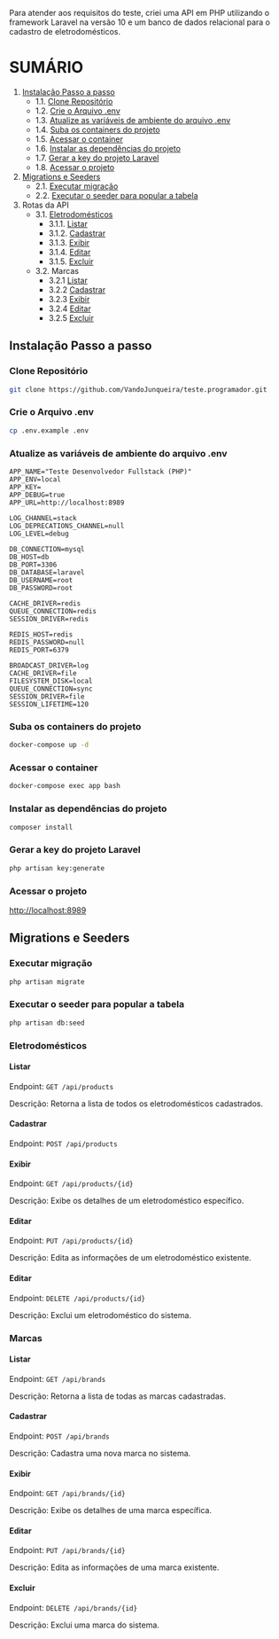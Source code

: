 Para atender aos requisitos do teste, criei uma API em PHP utilizando o framework Laravel na versão 10 e um banco de dados relacional para o cadastro de eletrodomésticos.

# SUMÁRIO

1. [Instalação Passo a passo](https://github.com/VandoJunqueira/teste.programador/tree/main/backend#instala%C3%A7%C3%A3o-passo-a-passo)
    - 1.1. [Clone Repositório](https://github.com/VandoJunqueira/teste.programador/blob/main/backend/README.md#clone-reposit%C3%B3rio)
    - 1.2. [Crie o Arquivo .env](https://github.com/VandoJunqueira/teste.programador/blob/main/backend/README.md#crie-o-arquivo-env)
    - 1.3. [Atualize as variáveis de ambiente do arquivo .env](https://github.com/VandoJunqueira/teste.programador/blob/main/backend/README.md#atualize-as-vari%C3%A1veis-de-ambiente-do-arquivo-env)
    - 1.4. [Suba os containers do projeto](https://github.com/VandoJunqueira/teste.programador/blob/main/backend/README.md#suba-os-containers-do-projeto)
    - 1.5. [Acessar o container](https://github.com/VandoJunqueira/teste.programador/blob/main/backend/README.md#acessar-o-container)
    - 1.6. [Instalar as dependências do projeto](https://github.com/VandoJunqueira/teste.programador/blob/main/backend/README.md#instalar-as-depend%C3%AAncias-do-projeto)
    - 1.7. [Gerar a key do projeto Laravel]()
    - 1.8. [Acessar o projeto]()
2. [Migrations e Seeders]()
    - 2.1. [Executar migração]()
    - 2.2. [Executar o seeder para popular a tabela]()
3. Rotas da API
    - 3.1. [Eletrodomésticos]()
        - 3.1.1. [Listar]()
        - 3.1.2. [Cadastrar]()
        - 3.1.3. [Exibir]()
        - 3.1.4. [Editar]()
        - 3.1.5. [Excluir]()
    - 3.2. Marcas
        - 3.2.1 [Listar]()
        - 3.2.2 [Cadastrar]()
        - 3.2.3 [Exibir]()
        - 3.2.4 [Editar]()
        - 3.2.5 [Excluir]()


## Instalação Passo a passo

### Clone Repositório

```sh
git clone https://github.com/VandoJunqueira/teste.programador.git
```

### Crie o Arquivo .env

```sh
cp .env.example .env
```

### Atualize as variáveis de ambiente do arquivo .env

```dosini
APP_NAME="Teste Desenvolvedor Fullstack (PHP)"
APP_ENV=local
APP_KEY=
APP_DEBUG=true
APP_URL=http://localhost:8989

LOG_CHANNEL=stack
LOG_DEPRECATIONS_CHANNEL=null
LOG_LEVEL=debug

DB_CONNECTION=mysql
DB_HOST=db
DB_PORT=3306
DB_DATABASE=laravel
DB_USERNAME=root
DB_PASSWORD=root

CACHE_DRIVER=redis
QUEUE_CONNECTION=redis
SESSION_DRIVER=redis

REDIS_HOST=redis
REDIS_PASSWORD=null
REDIS_PORT=6379

BROADCAST_DRIVER=log
CACHE_DRIVER=file
FILESYSTEM_DISK=local
QUEUE_CONNECTION=sync
SESSION_DRIVER=file
SESSION_LIFETIME=120
```

### Suba os containers do projeto

```sh
docker-compose up -d
```

### Acessar o container

```sh
docker-compose exec app bash
```

### Instalar as dependências do projeto

```sh
composer install
```

### Gerar a key do projeto Laravel

```sh
php artisan key:generate
```

### Acessar o projeto

[http://localhost:8989](http://localhost:8989)

## Migrations e Seeders

### Executar migração

```sh
php artisan migrate
```

### Executar o seeder para popular a tabela

```sh
php artisan db:seed
```

### Eletrodomésticos

#### Listar

Endpoint: `GET /api/products`

Descrição: Retorna a lista de todos os eletrodomésticos cadastrados.

#### Cadastrar

Endpoint: `POST /api/products`

#### Exibir

Endpoint: `GET /api/products/{id}`

Descrição: Exibe os detalhes de um eletrodoméstico específico.

#### Editar

Endpoint: `PUT /api/products/{id}`

Descrição: Edita as informações de um eletrodoméstico existente.

#### Editar

Endpoint: `DELETE /api/products/{id}`

Descrição: Exclui um eletrodoméstico do sistema.

### Marcas

#### Listar

  Endpoint: `GET /api/brands`

  Descrição: Retorna a lista de todas as marcas cadastradas.

#### Cadastrar

  Endpoint: `POST /api/brands`

  Descrição: Cadastra uma nova marca no sistema.

#### Exibir

  Endpoint: `GET /api/brands/{id}`

  Descrição: Exibe os detalhes de uma marca específica.

#### Editar

  Endpoint: `PUT /api/brands/{id}`

  Descrição: Edita as informações de uma marca existente.

#### Excluir

  Endpoint: `DELETE /api/brands/{id}`

  Descrição: Exclui uma marca do sistema.

